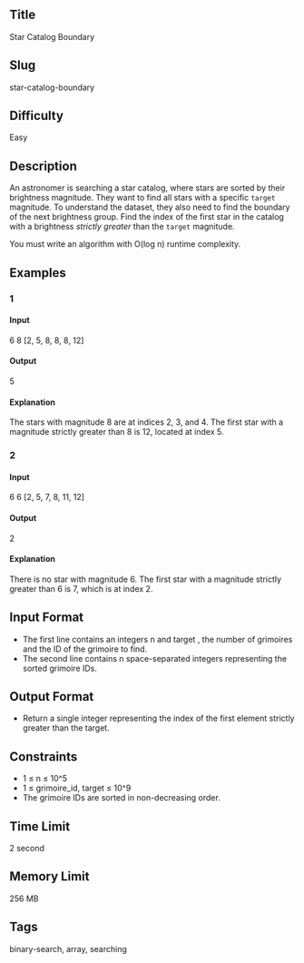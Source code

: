 ## Title

Star Catalog Boundary

## Slug

star-catalog-boundary

## Difficulty

Easy

## Description

An astronomer is searching a star catalog, where stars are sorted by their brightness magnitude. They want to find all stars with a specific `target` magnitude. To understand the dataset, they also need to find the boundary of the next brightness group. Find the index of the first star in the catalog with a brightness *strictly greater* than the `target` magnitude.

You must write an algorithm with O(log n) runtime complexity.

## Examples

### 1

#### Input

6 8
[2, 5, 8, 8, 8, 12]


#### Output

5

#### Explanation

The stars with magnitude 8 are at indices 2, 3, and 4. The first star with a magnitude strictly greater than 8 is 12, located at index 5.

### 2

#### Input

6 6
[2, 5, 7, 8, 11, 12]

#### Output

2

#### Explanation

There is no star with magnitude 6. The first star with a magnitude strictly greater than 6 is 7, which is at index 2.

## Input Format

- The first line contains an integers n and target , the number of grimoires and the ID of the grimoire to find. 
- The second line contains n space-separated integers representing the sorted grimoire IDs.


## Output Format

- Return a single integer representing the index of the first element strictly greater than the target.

## Constraints

- 1 ≤ n ≤ 10^5
- 1 ≤ grimoire_id, target ≤ 10^9
- The grimoire IDs are sorted in non-decreasing order.

## Time Limit

2 second

## Memory Limit

256 MB

## Tags

binary-search, array, searching